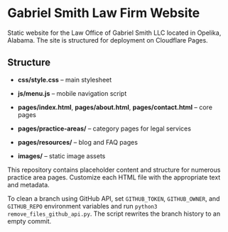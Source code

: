 # Gabriel Smith Law Firm Website

Static website for the Law Office of Gabriel Smith LLC located in Opelika, Alabama. The site is structured for deployment on Cloudflare Pages.

## Structure
- **css/style.css** – main stylesheet
- **js/menu.js** – mobile navigation script

- **pages/index.html**, **pages/about.html**, **pages/contact.html** – core pages
- **pages/practice-areas/** – category pages for legal services
- **pages/resources/** – blog and FAQ pages
- **images/** – static image assets

This repository contains placeholder content and structure for numerous practice area pages. Customize each HTML file with the appropriate text and metadata.


To clean a branch using GitHub API, set `GITHUB_TOKEN`, `GITHUB_OWNER`, and `GITHUB_REPO` environment variables and run `python3 remove_files_github_api.py`. The script rewrites the branch history to an empty commit.

